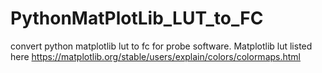# PythonMatPlotLib_LUT_to_FC
convert python matplotlib lut to fc for probe software.
Matplotlib lut listed here https://matplotlib.org/stable/users/explain/colors/colormaps.html
